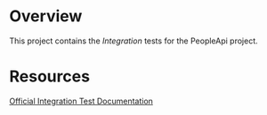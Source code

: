 # Overview
This project contains the *Integration* tests for the PeopleApi project.

# Resources
[Official Integration Test Documentation](https://docs.microsoft.com/en-us/aspnet/core/test/integration-tests?view=aspnetcore-3.1)
